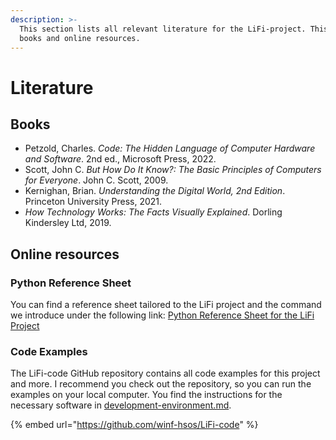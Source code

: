```yaml
---
description: >-
  This section lists all relevant literature for the LiFi-project. This includes
  books and online resources.
---
```


# Literature

## Books

* Petzold, Charles. _Code: The Hidden Language of Computer Hardware and Software_. 2nd ed., Microsoft Press, 2022.
* Scott, John C. _But How Do It Know?: The Basic Principles of Computers for Everyone_. John C. Scott, 2009.
* Kernighan, Brian. _Understanding the Digital World, 2nd Edition_. Princeton University Press, 2021.
* _How Technology Works: The Facts Visually Explained_. Dorling Kindersley Ltd, 2019.

## Online resources

### Python Reference Sheet

You can find a reference sheet tailored to the LiFi project and the command we introduce under the following link: [Python Reference Sheet for the LiFi Project](https://github.com/winf-hsos/lifi-exercises/raw/main/python_introduction/lifi_python_reference_sheet.pdf)

### Code Examples

The LiFi-code GitHub repository contains all code examples for this project and more. I recommend you check out the repository, so you can run the examples on your local computer. You find the instructions for the necessary software in [development-environment.md](lifi-project/v0-setup/development-environment.md "mention").

{% embed url="https://github.com/winf-hsos/LiFi-code" %}
